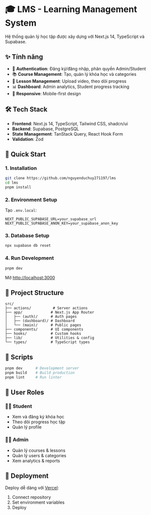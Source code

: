 # 🎓 LMS - Learning Management System

Hệ thống quản lý học tập được xây dựng với Next.js 14, TypeScript và Supabase.

## ✨ Tính năng

- 🔐 **Authentication**: Đăng ký/đăng nhập, phân quyền Admin/Student
- 📚 **Course Management**: Tạo, quản lý khóa học và categories
- 🎥 **Lesson Management**: Upload video, theo dõi progress
- 📊 **Dashboard**: Admin analytics, Student progress tracking
- 📱 **Responsive**: Mobile-first design

## 🛠️ Tech Stack

- **Frontend**: Next.js 14, TypeScript, Tailwind CSS, shadcn/ui
- **Backend**: Supabase, PostgreSQL
- **State Management**: TanStack Query, React Hook Form
- **Validation**: Zod

## 🚀 Quick Start

### 1. Installation

```bash
git clone https://github.com/nguyenduchuy271197/lms
cd lms
pnpm install
```

### 2. Environment Setup

Tạo `.env.local`:

```env
NEXT_PUBLIC_SUPABASE_URL=your_supabase_url
NEXT_PUBLIC_SUPABASE_ANON_KEY=your_supabase_anon_key
```

### 3. Database Setup

```bash
npx supabase db reset
```

### 4. Run Development

```bash
pnpm dev
```

Mở [http://localhost:3000](http://localhost:3000)

## 📁 Project Structure

```
src/
├── actions/          # Server actions
├── app/             # Next.js App Router
│   ├── (auth)/      # Auth pages
│   ├── (dashboard)/ # Dashboard
│   └── (main)/      # Public pages
├── components/      # UI components
├── hooks/           # Custom hooks
├── lib/             # Utilities & config
└── types/           # TypeScript types
```

## 🔧 Scripts

```bash
pnpm dev      # Development server
pnpm build    # Build production
pnpm lint     # Run linter
```

## 👥 User Roles

### 👨‍🎓 Student

- Xem và đăng ký khóa học
- Theo dõi progress học tập
- Quản lý profile

### 👨‍💼 Admin

- Quản lý courses & lessons
- Quản lý users & categories
- Xem analytics & reports

## 🚀 Deployment

Deploy dễ dàng với [Vercel](https://vercel.com):

1. Connect repository
2. Set environment variables
3. Deploy
